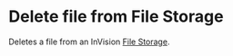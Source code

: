 # Delete file from File Storage

Deletes a file from an InVision [File Storage](../../../../invision/docs/filestorage.md).